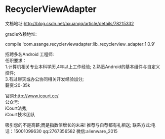 # RecyclerViewAdapter

文档地址:http://blog.csdn.net/axuanqq/article/details/78215332


gradle依赖地址:  

compile 'com.asange.recyclerviewadapter:lib_recyclerview_adapter:1.0.9'


   招聘多名Android 工程师:  
   任职要求：  
   1.计算机相关专业本科学历,4年以上工作经验;
   2.熟悉Android的基本组件与自定义控件;  
   3.有过聊天或办公协同相关开发经验加分;  
   薪资:20-35k  
   
   官网:http://www.icourt.cc/  
   公众号:  
   iCourt法秀;  
   iCourt技术团队  
   
   吸引您的不是高薪;而是指数倍增长的未来! 推荐与自荐都有礼相送; 联系方式:电话：15001099630 qq:2767356582  微信:alienware_2015  

